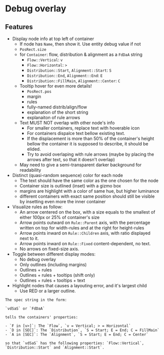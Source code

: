 # Debug overlay

## Features

- Display node info at top left of container
  - If node has `Name`, then show it. Use entity debug value if not
  - `PosRect.size`
  - for `Container`: flow, distribution & alignment as a `FdDaA` string
     - `Flow::Vertical`: `v`
     - `Flow::Horizontal`: `>`
     - `Distribution::Start`, `Alignment::Start`: `S`
     - `Distribution::End`, `Alignment::End`: `E`
     - `Distribution::FillMain`, `Alignment::Center`: `C`
  - Tooltip hover for even more details!
    - `PosRect.pos`
    - margin
    - rules
    - fully-named distrib/align/flow
    - explanation of the short string
    - explanaiton of rule arrows
  - Text MUST NOT overlap with other node's info
    - For smaller containers, replace text with hoverable icon
    - For containers dispalce text bellow existing text.
    - If the displacement is more than 50% of the container's height
      bellow the container it is supposed to describe, it should be elided.
    - Try to avoid overlaping with rule arrows (maybe by
      placing the arrows after text, so that it doesn't overlap)
  - May need to give a semi-transparent darker background for
    readability
- Distinct (quasi-random sequence) color for each node
  - The text should have the same color as the one chosen for the
    node
  - Container size is outlined (inset) with a gizmo box
  - margins are highlight with a color of same hue, but higher
    luminance
  - different containers with exact same position should still be
    visible by insetting even more the inner container
- Visualize rules as follow:
  - An arrow centered on the box, with a size equals to the smallest
    of either 100px or 25% of container's size
  - Arrow points outward on `Rule::Parent` axis, with the percentage
    written on top for width-rules and at the right for height-rules
  - Arrow points inward on `Rule::Children` axis, with ratio
    displayed next to it.
  - Arrow points inward on `Rule::Fixed` content-dependent, no text.
  - No arrows on fixed-size axis.
- Toggle between different display modes:
  - No debug overlay
  - Only outlines (including margins)
  - Outlines + rules
  - Outlines + rules + tooltips (shift only)
  - Outlines + rules + tooltips + text
- Highlight nodes that causes a layouting error, and it's largest child
  - Use RED or a larger outline.

```text
The spec string in the form:

`vdSaS` or `FdDaA`

tells the containers' properties:

- `F in [v>]`: The `Flow`, `v = Vertical; > = Horizontal`
- `D in [SEC]`: The `Distribution`, `S = Start; E = End; C = FillMain`
- `A in [SEC]`: The `Alignment`, `S = Start; E = End; C = Center`

so that `vdSaS` has the following properties: `Flow::Vertical`, `Distribution::Start` and `Alignment::Start`.
```
